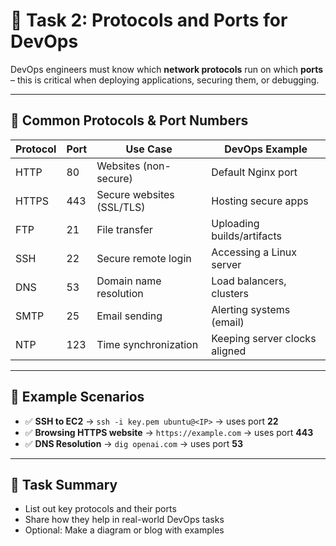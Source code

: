 # 📡 Task 2: Protocols and Ports for DevOps

DevOps engineers must know which **network protocols** run on which **ports** – this is critical when deploying applications, securing them, or debugging.

---

## 🔐 Common Protocols & Port Numbers

| Protocol | Port | Use Case                         | DevOps Example                      |
|----------|------|----------------------------------|-------------------------------------|
| HTTP     | 80   | Websites (non-secure)            | Default Nginx port                  |
| HTTPS    | 443  | Secure websites (SSL/TLS)        | Hosting secure apps                 |
| FTP      | 21   | File transfer                    | Uploading builds/artifacts          |
| SSH      | 22   | Secure remote login              | Accessing a Linux server            |
| DNS      | 53   | Domain name resolution           | Load balancers, clusters            |
| SMTP     | 25   | Email sending                    | Alerting systems (email)            |
| NTP      | 123  | Time synchronization             | Keeping server clocks aligned       |

---

## 💼 Example Scenarios

- ✅ **SSH to EC2** → `ssh -i key.pem ubuntu@<IP>` → uses port **22**
- ✅ **Browsing HTTPS website** → `https://example.com` → uses port **443**
- ✅ **DNS Resolution** → `dig openai.com` → uses port **53**

---

## 📝 Task Summary

- List out key protocols and their ports
- Share how they help in real-world DevOps tasks
- Optional: Make a diagram or blog with examples
